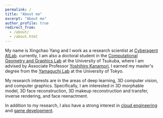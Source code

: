 ```yaml
---
permalink: /
title: "About me"
excerpt: "About me"
author_profile: true
redirect_from: 
  - /about/
  - /about.html
---
```


My name is Xingchao Yang and I work as a research scientist at [Cyberagent AILab](https://cyberagent.ai/ailab/). currently, I am also a doctoral student in the [Computational Geometry and Graphics Lab](http://www.cgg.cs.tsukuba.ac.jp/) at the University of Tsukuba, where I am advised by Associate Professor [Yoshihiro Kanamori](http://kanamori.cs.tsukuba.ac.jp/index.html), I earned my master's degree from the [Yamaguchi Lab](https://www.graco.c.u-tokyo.ac.jp/yama-lab/index.php) at the University of Tokyo.

My research interests are in the areas of deep learning, 3D computer vision, and computer graphics. Specifically, I am interested in 3D morphable model, 3D face reconstruction, 3D makeup reconstruction and transfer, inverse rendering, and face reenactment.

In addition to my research, I also have a strong interest in [cloud engineering](https://www.credential.net/1b932925-990a-4ccf-81bc-e3316fbf3e98) and [game development](https://www.credly.com/badges/ea85c335-617f-41f3-ab8f-4e7e6611b10f/linked_in_profile).